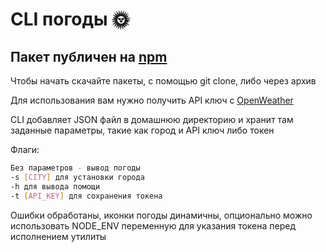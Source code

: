 # CLI погоды 🌞

## Пакет публичен на [npm](https://www.npmjs.com/package/weather-cli-kozh-0)
Чтобы начать скачайте пакеты, с помощью git clone, либо через архив

Для использования вам нужно получить API ключ с [OpenWeather](https://openweathermap.org/)

CLI добавляет JSON файл в домашнюю директорию и хранит там заданные параметры, такие как город и API ключ либо токен

Флаги: 
```sh
Без параметров - вывод погоды
-s [CITY] для установки города
-h для вывода помощи
-t [API_KEY] для сохранения токена
```

Ошибки обработаны, иконки погоды динамичны, опционально можно использовать NODE_ENV переменную для указания токена перед исполнением утилиты

